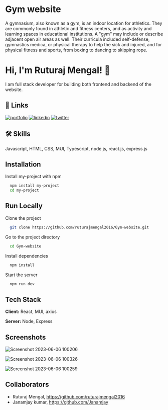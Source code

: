 
# Gym website

A gymnasium, also known as a gym, is an indoor location for athletics. They are commonly found in athletic and fitness centers, and as activity and learning spaces in educational institutions. A "gym" may include or describe adjacent open air areas as well. Their curricula included self-defense, gymnastics medica, or physical therapy to help the sick and injured, and for physical fitness and sports, from boxing to dancing to skipping rope.


# Hi, I'm Ruturaj Mengal! 👋

I am full stack developer for building both frontend and backend of the website.


## 🔗 Links
[![portfolio](https://img.shields.io/badge/my_portfolio-000?style=for-the-badge&logo=ko-fi&logoColor=white)](https://drive.google.com/file/d/1Pzu7UyjBjDqUjdD2qcPFf-zrQUBooJSU/view?usp=sharing)
[![linkedin](https://img.shields.io/badge/linkedin-0A66C2?style=for-the-badge&logo=linkedin&logoColor=white)](https://www.linkedin.com/in/ruturajmengal2016/)
[![twitter](https://img.shields.io/badge/twitter-1DA1F2?style=for-the-badge&logo=twitter&logoColor=white)](https://twitter.com/RuturajMengal)

## 🛠 Skills
Javascript, HTML, CSS, MUI, Typescript, node.js, react.js, express.js 


## Installation

Install my-project with npm

```bash
  npm install my-project
  cd my-project
```
    
## Run Locally

Clone the project

```bash
  git clone https://github.com/ruturajmengal2016/Gym-website.git
```

Go to the project directory

```bash
  cd Gym-website
```

Install dependencies

```bash
  npm install
```

Start the server

```bash
  npm run dev
```


## Tech Stack

**Client:** React, MUI, axios

**Server:** Node, Express


## Screenshots
![Screenshot 2023-06-06 100206](https://github.com/ruturajmengal2016/Gym-website/assets/114099113/eca3f520-9172-44f5-a8db-0ee847fed974)

![Screenshot 2023-06-06 100326](https://github.com/ruturajmengal2016/Gym-website/assets/114099113/965bb1e4-17b5-43c7-907f-9ccbbf0779ed)

![Screenshot 2023-06-06 100259](https://github.com/ruturajmengal2016/Gym-website/assets/114099113/199c4d42-af0b-43e2-99e3-b060eafcad57)

## Collaborators

- Ruturaj Mengal, https://github.com/ruturajmengal2016
- Janamjay kumar, https://github.com/Janamjay